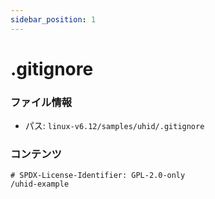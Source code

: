 ```yaml
---
sidebar_position: 1
---
```

# .gitignore

### ファイル情報

- パス: `linux-v6.12/samples/uhid/.gitignore`

### コンテンツ

```gitignore
# SPDX-License-Identifier: GPL-2.0-only
/uhid-example

```
